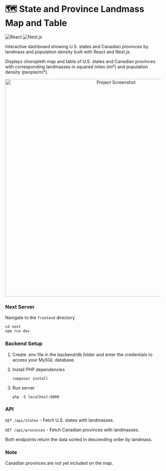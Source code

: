 # 🗺️ State and Province Landmass Map and Table
![React](https://img.shields.io/badge/React-20232A?style=for-the-badge&logo=react&logoColor=61DAFB)
![Next.js](https://img.shields.io/badge/Next.js-000000?style=for-the-badge&logo=nextdotjs&logoColor=white)

Interactive dashboard showing U.S. states and Canadian provinces by landmass and population density built with React and Next.js.

Displays choropleth map and table of U.S. states and Canadian provinces with corresponding landmasses in squared miles (mi²) and population density (people/mi²).

<p align=center>
   <img src="https://github.com/user-attachments/assets/b4937762-c22d-4ee6-8b71-2898d71e65db" alt="Project Screenshot" width="700"
</p>

### Next Server
Navigate to the `frontend` directory
   ```
   cd next
   npm run dev
   ```

### Backend Setup

1. Create .env file in the backend/db folder and enter the credentials to access your MySQL database.

2. Install PHP dependencies 
    ```
    composer install
    ```

3. Run server
    ```
    php -S localhost:8000
    ```
    
### API
`GET /api/states` - Fetch U.S. states with landmasses.

`GET /api/provinces` - Fetch Canadian provinces with landmasses.

Both endpoints return the data sorted in descending order by landmass.

### Note
Canadian provinces are not yet included on the map.
